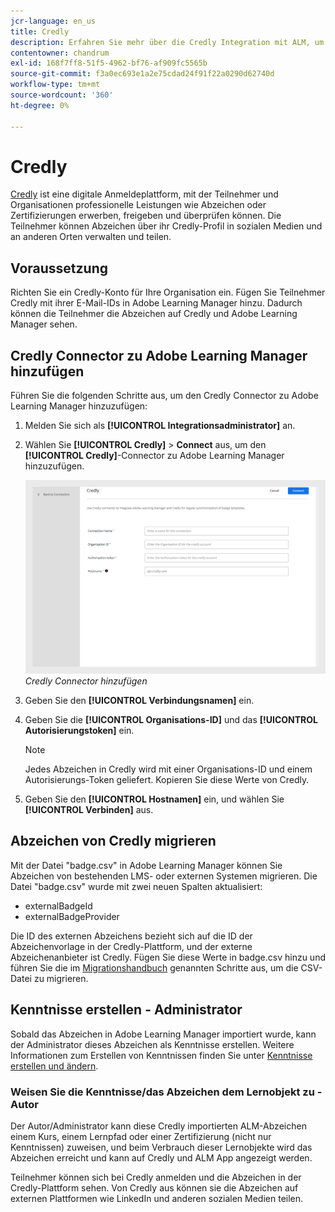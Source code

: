 ```yaml
---
jcr-language: en_us
title: Credly
description: Erfahren Sie mehr über die Credly Integration mit ALM, um externe Abzeichen von der Plattform über verschiedene Social Media-Kanäle zu verwalten und freizugeben
contentowner: chandrum
exl-id: 168f7ff8-51f5-4962-bf76-af909fc5565b
source-git-commit: f3a0ec693e1a2e75cdad24f91f22a0290d62740d
workflow-type: tm+mt
source-wordcount: '360'
ht-degree: 0%

---
```


# Credly

[Credly](https://info.credly.com/) ist eine digitale Anmeldeplattform, mit der Teilnehmer und Organisationen professionelle Leistungen wie Abzeichen oder Zertifizierungen erwerben, freigeben und überprüfen können. Die Teilnehmer können Abzeichen über ihr Credly-Profil in sozialen Medien und an anderen Orten verwalten und teilen.

## Voraussetzung

Richten Sie ein Credly-Konto für Ihre Organisation ein. Fügen Sie Teilnehmer Credly mit ihrer E-Mail-IDs in Adobe Learning Manager hinzu. Dadurch können die Teilnehmer die Abzeichen auf Credly und Adobe Learning Manager sehen.

## Credly Connector zu Adobe Learning Manager hinzufügen

Führen Sie die folgenden Schritte aus, um den Credly Connector zu Adobe Learning Manager hinzuzufügen:

1. Melden Sie sich als **[!UICONTROL Integrationsadministrator]** an.
2. Wählen Sie **[!UICONTROL Credly]** > **Connect** aus, um den **[!UICONTROL Credly]**-Connector zu Adobe Learning Manager hinzuzufügen.

   ![](assets/connector-credly.png)
   _Credly Connector hinzufügen_

3. Geben Sie den **[!UICONTROL Verbindungsnamen]** ein.
4. Geben Sie die **[!UICONTROL Organisations-ID]** und das **[!UICONTROL Autorisierungstoken]** ein.

   >[!NOTE]
   >
   >Jedes Abzeichen in Credly wird mit einer Organisations-ID und einem Autorisierungs-Token geliefert. Kopieren Sie diese Werte von Credly.

5. Geben Sie den **[!UICONTROL Hostnamen]** ein, und wählen Sie **[!UICONTROL Verbinden]** aus.

## Abzeichen von Credly migrieren

Mit der Datei &quot;badge.csv&quot; in Adobe Learning Manager können Sie Abzeichen von bestehenden LMS- oder externen Systemen migrieren. Die Datei &quot;badge.csv&quot; wurde mit zwei neuen Spalten aktualisiert:

* externalBadgeId
* externalBadgeProvider

Die ID des externen Abzeichens bezieht sich auf die ID der Abzeichenvorlage in der Credly-Plattform, und der externe Abzeichenanbieter ist Credly. Fügen Sie diese Werte in badge.csv hinzu und führen Sie die im [Migrationshandbuch](https://experienceleague.adobe.com/de/docs/learning-manager/using/integration/migration-manual#migrationprocedure) genannten Schritte aus, um die CSV-Datei zu migrieren.

## Kenntnisse erstellen - Administrator

Sobald das Abzeichen in Adobe Learning Manager importiert wurde, kann der Administrator dieses Abzeichen als Kenntnisse erstellen. Weitere Informationen zum Erstellen von Kenntnissen finden Sie unter [Kenntnisse erstellen und ändern](https://experienceleague.adobe.com/de/docs/learning-manager/using/admin/skills-levels).

### Weisen Sie die Kenntnisse/das Abzeichen dem Lernobjekt zu - Autor

Der Autor/Administrator kann diese Credly importierten ALM-Abzeichen einem Kurs, einem Lernpfad oder einer Zertifizierung (nicht nur Kenntnissen) zuweisen, und beim Verbrauch dieser Lernobjekte wird das Abzeichen erreicht und kann auf Credly und ALM App angezeigt werden.

Teilnehmer können sich bei Credly anmelden und die Abzeichen in der Credly-Plattform sehen. Von Credly aus können sie die Abzeichen auf externen Plattformen wie LinkedIn und anderen sozialen Medien teilen.
